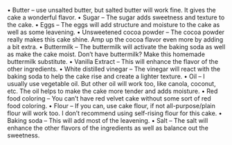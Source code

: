 •	Butter –  use unsalted butter, but salted butter will work fine. It gives the cake a wonderful flavor.
•	Sugar – The sugar adds sweetness and texture to the cake.
•	Eggs – The eggs will add structure and moisture to the cake as well as some leavening.
•	Unsweetened cocoa powder – The cocoa powder really makes this cake shine. Amp up the cocoa flavor even more by adding a bit extra.
•	Buttermilk – The buttermilk will activate the baking soda as well as make the cake moist. Don’t have buttermilk? Make this homemade buttermilk substitute.
•	Vanilla Extract – This will enhance the flavor of the other ingredients.
•	White distilled vinegar – The vinegar will react with the baking soda to help the cake rise and create a lighter texture.
•	Oil – I usually use vegetable oil. But other oil will work too, like canola, coconut, etc. The oil helps to make the cake more tender and adds moisture.
•	Red food coloring – You can’t have red velvet cake without some sort of red food coloring.
•	Flour – If you can, use cake flour, if not all-purpose/plain flour will work too. I don’t recommend using self-rising flour for this cake.
•	Baking soda – This will add most of the leavening.
•	Salt – The salt will enhance the other flavors of the ingredients as well as balance out the sweetness.
